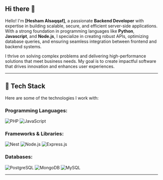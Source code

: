 ## Hi there 👋

Hello! I'm **[Hesham Alsaqqaf]**, a passionate **Backend Developer** with expertise in building scalable, secure, and efficient server-side applications. With a strong foundation in programming languages like **Python**, **Javascript**, and **Node.js**, I specialize in creating robust APIs, optimizing database queries, and ensuring seamless integration between frontend and backend systems.

I thrive on solving complex problems and delivering high-performance solutions that meet business needs. My goal is to create impactful software that drives innovation and enhances user experiences.

---

## 🔧 Tech Stack

Here are some of the technologies I work with:

### Programming Languages:

![PHP](https://img.shields.io/badge/-PHP-blue?style=for-the-badge&logo=php) ![JavaScript](https://img.shields.io/badge/-JavaScript-yellow?style=for-the-badge&logo=javascript)

### Frameworks & Libraries:

![Nest](https://img.shields.io/badge/-Nest.js-red?style=for-the-badge&logo=nestjs) ![Node.js](https://img.shields.io/badge/-node.js-brightgreen?style=for-the-badge&logo=node.js) ![Express.js](https://img.shields.io/badge/-Express.js-black?style=for-the-badge&logo=express)

### Databases:

![PostgreSQL](https://img.shields.io/badge/-PostgreSQL-blue?style=for-the-badge&logo=postgresql) ![MongoDB](https://img.shields.io/badge/-MongoDB-green?style=for-the-badge&logo=mongodb) ![MySQL](https://img.shields.io/badge/-MySQL-orange?style=for-the-badge&logo=mysql)

---




<!--
**heshamalsaqqaf2/heshamalsaqqaf2** is a ✨ _special_ ✨ repository because its `README.md` (this file) appears on your GitHub profile.

Here are some ideas to get you started:

- 🔭 I’m currently working on ...
- 🌱 I’m currently learning ...
- 👯 I’m looking to collaborate on ...
- 🤔 I’m looking for help with ...
- 💬 Ask me about ...
- 📫 How to reach me: ...
- 😄 Pronouns: ...
- ⚡ Fun fact: ...
-->
